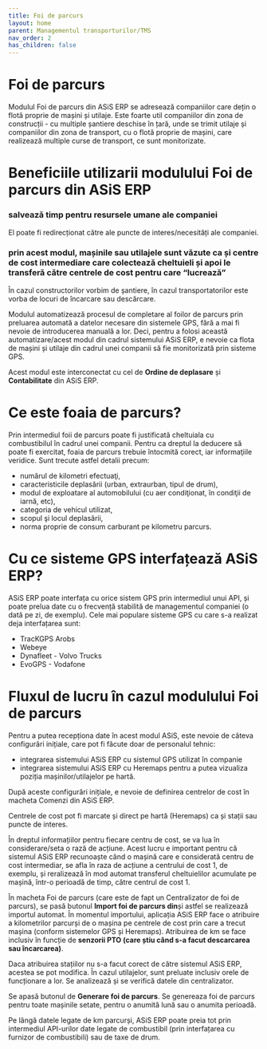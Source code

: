 ```yaml
---
title: Foi de parcurs
layout: home
parent: Managementul transporturilor/TMS
nav_order: 2
has_children: false
---
```

# Foi de parcurs
Modulul Foi de parcurs din ASiS ERP se adresează companiilor care dețin o flotă proprie de mașini și utilaje. Este foarte util companiilor din zona de construcții - cu multiple șantiere deschise în țară, unde se trimit utilaje și companiilor din zona de transport, cu o flotă proprie de mașini, care realizează multiple curse de transport, ce sunt monitorizate.

# Beneficiile utilizarii modulului Foi de parcurs din ASiS ERP

### salvează timp pentru resursele umane ale companiei
El poate fi redirecționat către ale puncte de interes/necesități ale companiei.
### prin acest modul, mașinile sau utilajele sunt văzute ca și centre de cost intermediare care colectează cheltuieli și apoi le transferă către centrele de cost pentru care “lucrează”
În cazul constructorilor vorbim de șantiere, în cazul transportatorilor este vorba de locuri de încarcare sau descărcare.

Modulul automatizează procesul de completare al foilor de parcurs prin preluarea automată a datelor necesare din sistemele GPS, fără a mai fi nevoie de introducerea manuală a lor.
Deci, pentru a folosi această automatizare/acest modul din cadrul sistemului ASiS ERP, e nevoie ca flota de mașini și utilaje din cadrul unei companii să fie monitorizată prin sisteme GPS. 

Acest modul este interconectat cu cel de **Ordine de deplasare** și **Contabilitate** din ASiS ERP.

# Ce este foaia de parcurs?
Prin intermediul foii de parcurs poate fi justificată cheltuiala cu combustibilul în cadrul unei companii. 
Pentru ca dreptul la deducere să poate fi exercitat, foaia de parcurs trebuie întocmită corect, iar informaţiile veridice. Sunt trecute astfel detalii precum:
- numărul de kilometri efectuaţi,
- caracteristicile deplasării (urban, extraurban, tipul de drum),
- modul de exploatare al automobilului (cu aer condiţionat, în condiţii de iarnă, etc),
- categoria de vehicul utilizat,
- scopul şi locul deplasării,
- norma proprie de consum carburant pe kilometru parcurs.

# Cu ce sisteme GPS interfațează ASiS ERP?

ASiS ERP poate interfața cu orice sistem GPS prin intermediul unui API, și poate prelua date cu o frecvență stabilită de managementul companiei (o dată pe zi, de exemplu).
Cele mai populare sisteme GPS cu care s-a realizat deja interfațarea sunt:
- TracKGPS Arobs
- Webeye
- Dynafleet - Volvo Trucks
- EvoGPS - Vodafone

# Fluxul de lucru în cazul modulului Foi de parcurs
Pentru a putea recepționa date în acest modul ASiS, este nevoie de câteva configurări inițiale, care pot fi făcute doar de personalul tehnic:
- integrarea sistemului ASiS ERP cu sistemul GPS utilizat în companie
- integrarea sistemului ASiS ERP cu Heremaps  pentru a putea vizualiza poziția mașinilor/utilajelor pe hartă.

După aceste configurări inițiale, e nevoie de definirea centrelor de cost în macheta Comenzi din ASiS ERP. 

Centrele de cost pot fi marcate și direct pe hartă (Heremaps) ca și stații sau puncte de interes. 

În dreptul informațiilor pentru fiecare centru de cost, se va lua în considerare/seta o rază de acțiune. Acest lucru e important pentru că sistemul ASiS ERP recunoaște când o mașină care e considerată centru de cost intermediar, se afla în raza de acțiune a centrului de cost 1, de exemplu, și reralizează în mod automat transferul cheltuielilor acumulate pe mașină, într-o perioadă de timp, către centrul de cost 1. 

În macheta Foi de parcurs (care este de fapt un Centralizator de foi de parcurs), se pasă butonul **Import foi de parcurs din**și astfel se realizează importul automat.
În momentul importului, aplicația ASiS ERP face o atribuire a kilometrilor parcurși de o mașina pe centrele de cost prin care a trecut mașina (conform sistemelor GPS și Heremaps). Atribuirea de km se face inclusiv în funcție de **senzorii PTO (care știu când s-a facut descarcarea sau încarcarea)**.

Daca atribuirea stațiilor nu s-a facut corect de către sistemul ASiS ERP, acestea se pot modifica. 
În cazul utilajelor, sunt preluate inclusiv orele de funcționare a lor. 
Se analizează și se verifică datele din centralizator.

Se apasă butonul de **Generare foi de parcurs**. Se genereaza foi de parcurs pentru toate mașinile setate, pentru o anumită lună sau o anumita perioadă.



Pe lângă datele legate de km parcurși, ASiS ERP poate preia tot prin intermediul API-urilor date legate de combustibil (prin interfațarea cu furnizor de combustibili) sau de taxe de drum. 






